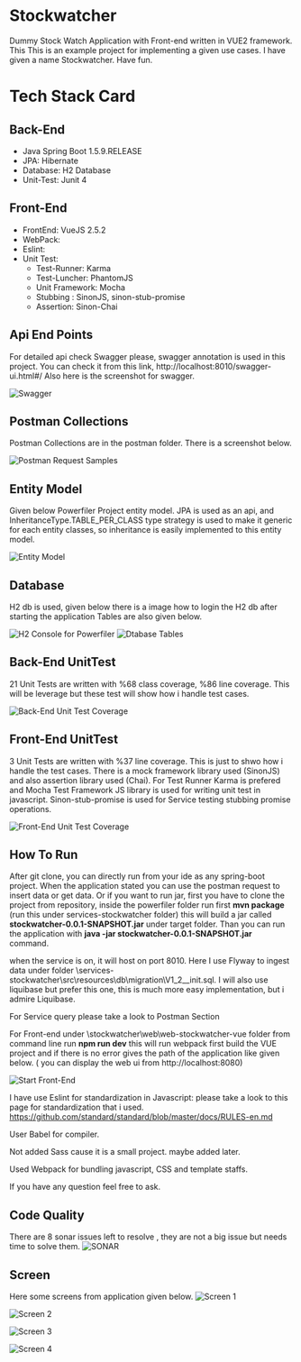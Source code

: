 # Stockwatcher
Dummy Stock Watch Application with Front-end written in VUE2 framework.
This 
This is an example project for implementing a given use cases.
I have given a name Stockwatcher.
Have fun.

# Tech Stack Card

## Back-End
* Java Spring Boot 1.5.9.RELEASE
* JPA: Hibernate 
* Database:   H2 Database
* Unit-Test:  Junit 4
## Front-End
* FrontEnd: VueJS 2.5.2
* WebPack: 
* Eslint: 
* Unit Test:
    * Test-Runner: Karma
    * Test-Luncher: PhantomJS
    * Unit Framework: Mocha
    * Stubbing : SinonJS, sinon-stub-promise
    * Assertion: Sinon-Chai
    
## Api End Points
For detailed api check Swagger please, swagger annotation is used in this project.
You can check it from this link, http://localhost:8010/swagger-ui.html#/
Also here is the screenshot for swagger.

![Swagger](img/swagger.PNG?raw=true "Swagger")

## Postman Collections 
Postman Collections are in the postman folder. There is a screenshot below.


![Postman Request Samples](img/postman.PNG?raw=true "Postman Request Samples")


## Entity Model
Given below Powerfiler Project entity model. JPA is used as an api, and InheritanceType.TABLE_PER_CLASS type
strategy is used to make it generic for each entity classes, so inheritance is easily implemented to this
entity model.

![Entity Model](img/entity_model.PNG?raw=true "Entity Model")

## Database
H2 db is used, given below there is a image how to login the H2 db after starting the application
Tables are also given below.

![H2 Console for Powerfiler](img/h2_console.PNG?raw=true "H2 Console for Powerfiler")
![Dtabase Tables](img/db_tables.PNG?raw=true "Dtabase Tables")



## Back-End UnitTest
21 Unit Tests are written with %68 class coverage, %86 line coverage. This will be leverage but these test will show how i handle test cases.

![Back-End Unit Test Coverage](img/test-coverage-back-end.PNG?raw=true "Unit Test Coverage")

## Front-End UnitTest
3 Unit Tests are written with %37 line coverage. This is just to shwo how i handle the test cases.
There is a mock framework library used (SinonJS) and also assertion library used (Chai). For Test Runner Karma is prefered and Mocha Test Framework JS library is used for writing unit test in javascript.  Sinon-stub-promise is used for Service testing stubbing promise operations.

![Front-End Unit Test Coverage](img/test-coverage-back-end.PNG?raw=true "Unit Test Coverage")

## How To Run
After git clone, you can directly run from your ide as any spring-boot project. When the application stated
you can use the postman request to insert data or get data.
Or if you want to run jar, first you have to clone the project from repository, inside the powerfiler folder run first
**mvn package** (run this under services-stockwatcher folder)
this will build a jar called **stockwatcher-0.0.1-SNAPSHOT.jar** under target folder. 
Than you can run the application with  **java -jar stockwatcher-0.0.1-SNAPSHOT.jar** command.

when the service is on, it will host on port 8010. Here I use Flyway to ingest data under folder
\services-stockwatcher\src\resources\db\migration\V1_2__init.sql. I will also use liquibase but prefer this one, this is much more easy implementation, but i admire Liquibase.

For Service query please take a look to Postman Section
 
 
 For Front-end  under \stockwatcher\web\web-stockwatcher-vue   folder from command line run
**npm run dev** this will run webpack first build the VUE project and if there is no error gives the path of the application like given below.  ( you can display the web ui from http://localhost:8080) 

![Start Front-End](img/start-front-end.PNG?raw=true "Start Front End")

I have use Eslint for standardization in Javascript: 
please take a look to this page for standardization that i used.
https://github.com/standard/standard/blob/master/docs/RULES-en.md

User Babel for compiler.

Not added Sass cause it is a small project. maybe added later.

Used Webpack for bundling javascript, CSS and template staffs.

If you have any question feel free to ask.

## Code Quality
There are 8 sonar issues left to resolve , they are not a big issue but needs time to solve them.
![SONAR](img/sonar.PNG?raw=true "SONAR")


## Screen

Here some screens from application given below.
![Screen 1](img/screen_1.PNG?raw=true "Screen 1")

![Screen 2](img/screen_2.PNG?raw=true "Screen 2")

![Screen 3](img/screen_1.PNG?raw=true "Screen 3")

![Screen 4](img/screen_4.PNG?raw=true "Screen 4")
 